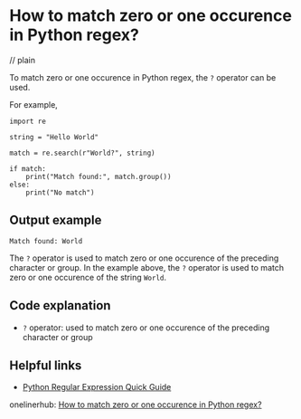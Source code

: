 # How to match zero or one occurence in Python regex?
// plain

To match zero or one occurence in Python regex, the `?` operator can be used.

For example,
```
import re

string = "Hello World"

match = re.search(r"World?", string)

if match:
    print("Match found:", match.group())
else:
    print("No match")
```

## Output example

```
Match found: World
```

The `?` operator is used to match zero or one occurence of the preceding character or group. In the example above, the `?` operator is used to match zero or one occurence of the string `World`.

## Code explanation

- `?` operator: used to match zero or one occurence of the preceding character or group

## Helpful links
- [Python Regular Expression Quick Guide](https://www.rexegg.com/regex-quickstart.html)

onelinerhub: [How to match zero or one occurence in Python regex?](https://onelinerhub.com/python-regex/how-to-match-zero-or-one-occurence-in-python-regex)